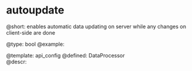 autoupdate
=============


@short:
	enables automatic data updating on server while any changes on client-side are done

@type: bool
@example:


@template:	api_config
@defined:	DataProcessor	
@descr:


